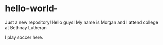 # hello-world-
Just a new repository!
Hello guys! My name is Morgan and I attend college at Bethnay Lutheran

I play soccer here.

